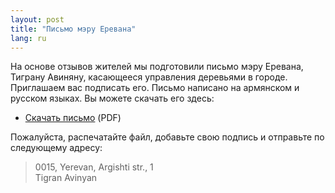 ```yaml
---
layout: post
title: "Письмо мэру Еревана"
lang: ru
---
```

На основе отзывов жителей мы подготовили письмо мэру Еревана, Тиграну Авиняну, касающееся управления деревьями в городе.
Приглашаем вас подписать его.
Письмо написано на армянском и русском языках. Вы можете скачать его здесь:

- [Скачать письмо](./Letter-to-Avinyan.pdf) (PDF)

Пожалуйста, распечатайте файл, добавьте свою подпись и отправьте по следующему адресу:

> 0015, Yerevan, Argishti str., 1  
> Tigran Avinyan
